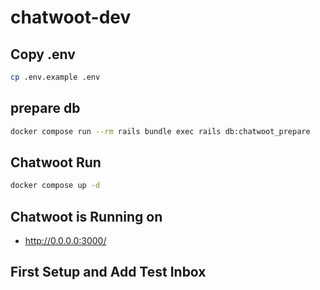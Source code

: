 # chatwoot-dev

## Copy .env

```sh
cp .env.example .env
```

## prepare db

```bash
docker compose run --rm rails bundle exec rails db:chatwoot_prepare
```

## Chatwoot Run

```bash
docker compose up -d
```

## Chatwoot is Running on

- http://0.0.0.0:3000/

## First Setup and Add Test Inbox

